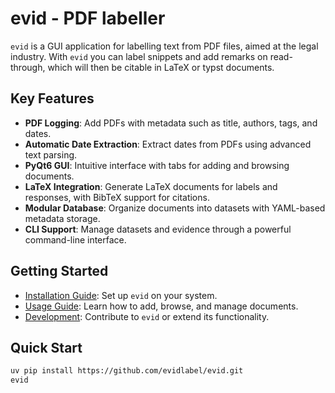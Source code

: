 # evid - PDF labeller

`evid` is a GUI application for labelling text from PDF files, aimed at the legal industry. 
With `evid` you can label snippets and add remarks on read-through, which will then be citable in LaTeX or typst documents. 

## Key Features

- **PDF Logging**: Add PDFs with metadata such as title, authors, tags, and dates.
- **Automatic Date Extraction**: Extract dates from PDFs using advanced text parsing.
- **PyQt6 GUI**: Intuitive interface with tabs for adding and browsing documents.
- **LaTeX Integration**: Generate LaTeX documents for labels and responses, with BibTeX support for citations.
- **Modular Database**: Organize documents into datasets with YAML-based metadata storage.
- **CLI Support**: Manage datasets and evidence through a powerful command-line interface.

## Getting Started

- [Installation Guide](installation.md): Set up `evid` on your system.
- [Usage Guide](usage.md): Learn how to add, browse, and manage documents.
- [Development](development.md): Contribute to `evid` or extend its functionality.

## Quick Start

```bash
uv pip install https://github.com/evidlabel/evid.git
evid
```


